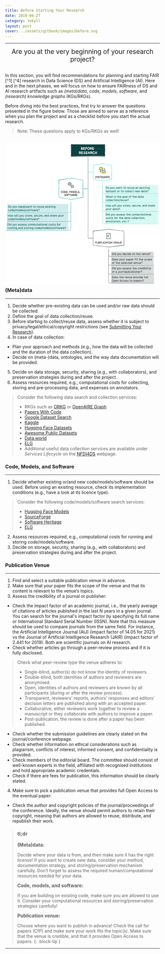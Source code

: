 ```yaml
---
title: Before Starting Your Research
date: 2019-04-27
category: Jekyll
layout: post
cover: ../assets/gitbook/images/before.svg
---
```


--------------------------------------------------------------------------------------------

<center>
  <span style="font-size: 1.5em;">
  Are you at the very beginning of your research project?  
  </span>
</center>
<br>

In this section, you will find recommendations for planning and starting FAIR [^1] [^4] research in Data Science (DS) and Artificial Intelligence (AI). Here and in the next phases, we will focus on how to ensure FAIRness of DS and AI research artifacts such as *(meta)data*, *code, models, software*, and *(research) knowledge graphs* (KGs/RKGs). 

Before diving into the best practices, first try to answer the questions presented in the figure below. Those are aimed to serve as a reference when you plan the project and as a checklist before you start the actual research. 

>Note: These questions apply to KGs/RKGs as well! 

<br>
<img src="../assets/gitbook/images/before_fig.png"
     alt=""
     style="float: left; margin-right: 10px; margin-bottom: 10px;" />
<br>



### (Meta)data
--------------------------------------------------------------------------------------------

1. Decide whether pre-existing data can be used and/or raw data should be collected.
2. Define the goal of data collection/reuse.
3. Before starting to collect/reuse data, assess whether it is subject to privacy/legal/ethical/copyright restrictions (see [Submitting Your Research](https://nfdi4ds.github.io/ds-best-practices/jekyll/2019-04-29-submitting.html#code-models-and-software)). 
4. In case of data collection:
* Plan your approach and methods (e.g., how the data will be collected and the duration of the data collection).
* Decide on (meta-)data, ontologies, and the way data documentation will be provided.
5. Decide on data storage, security, sharing (e.g., with collaborators), and preservation strategies during and after the project.
6. Assess resources required, e.g., computational costs for collecting, storing and pre-processing data, and expenses on annotators. 

>Consider the following data search and collection services:
>* RKGs such as [ORKG](https://orkg.org) or [OpenAIRE Graph](https://graph.openaire.eu)
>* [Papers With Code](https://paperswithcode.com)  
>* [Google Dataset Search](https://datasetsearch.research.google.com)
>* [Kaggle](https://www.kaggle.com/datasets)
>* [Hugging Face Datasets](https://huggingface.co/docs/datasets/index)
>* [Awesome Public Datasets](https://github.com/awesomedata/awesome-public-datasets)
>* [Data.world](https://data.world/search?context=community&entryTypeLabel=dataset&type=resources)
>* [ELG](https://live.european-language-grid.eu)
>* Additional useful data collection services are available under *Services Lifecycle* on the [NFDI4DS](https://www.nfdi4datascience.de/services/all/) webpage.

### Code, Models, and Software
--------------------------------------------------------------------------------------------

1. Decide whether existing or/and new code/models/software should be used. Before using an existing resource, check its implementation conditions (e.g., have a look at its licence type).
>
>Consider the following code/models/software search services:
>* [Hugging Face Models](https://huggingface.co/models)
>* [SourceForge](https://sourceforge.net)
>* [Software Heritage](https://www.softwareheritage.org)
>* [ELG](https://live.european-language-grid.eu)
>
2. Assess resources required, e.g., computational costs for running and storing code/models/software.
3. Decide on storage, security, sharing (e.g., with collaborators) and preservation strategies during and after the project.

### Publication Venue
--------------------------------------------------------------------------------------------

1. Find and select a suitable publication venue in advance. 
2. Make sure that your paper fits the scope of the venue and that its content is relevant to the venue’s topics.
3. Assess the credibility of a journal or publisher:
* Check the impact factor of an academic journal, i.e., the yearly average of citations of articles published in the last N years in a given journal. You can search for the journal's impact factor by specifying its full name or International Standard Serial Number (ISSN). Note that this measure should be used to compare journals from the same field. For instance, the Artificial Intelligence Journal (AIJ) (impact factor of 14.05 for 2021) vs the Journal of Artificial Intelligence Research (JAIR) (impact factor of 2.441 for 2019). Both are scientific journals on AI research.
* Check whether articles go through a peer-review process and if it is fully disclosed. 
>
>Check what peer-review type the venue adheres to: 
>* Single-blind, author(s) do not know the identity of reviewers. 
>* Double-blind, both identities of authors and reviewers are anonymised. 
>* Open, identities of authors and reviewers are known by all participants (during or after the review process). 
>* Transparent, reviewers’ reports, authors’ responses and editors’ decision letters are published along with an accepted paper. 
>* Collaborative, either reviewers work together to review a manuscript or they collaborate with authors to improve a paper.
>* Post-publication, the review is done after a paper has been published.
>
* Check whether the submission guidelines are clearly stated on the journal/conference webpage.
* Check whether information on ethical considerations such as plagiarism, conflicts of interest, informed consent, and confidentiality is provided.
* Check members of the editorial board. The committee should consist of well-known experts in the field, affiliated with recognised institutions and hold appropriate academic credentials.
* Check if there are fees for publication, this information should be clearly stated.
4. Make sure to pick a publication venue that provides full Open Access to the eventual paper:
* Check the author and copyright policies of the journal/proceedings of the conference. Ideally, the venue should permit authors to retain their copyright, meaning that authors are allowed to reuse, distribute, and republish their work. 

>### tl;dr
><span style="font-size: 1.1em;"><strong>(Meta)data:</strong><span>
>
>Decide where your data is from, and then make sure it has the right license! If you want to create new data, consider your method, documentation strategy, and storing/preservation mechanism carefully. Don’t forget to assess the required human/computational resources needed for your data. 
>
><span style="font-size: 1.1em;"><strong>Code, models, and software:</strong></span>
>
>If you are building on existing code, make sure you are allowed to use it. Consider your computational resources and storing/preservation strategies carefully!
>
><span style="font-size: 1.1em;"><strong>Publication venue:</strong><span>
>
>Choose where you want to publish in advance! Check the call for papers (CfP) and make sure your work fits the topic(s). Make sure that the venue is credible, and that it provides Open Access to papers.
{: .block-tip }


--------------------------------------------------------------------------------------------

